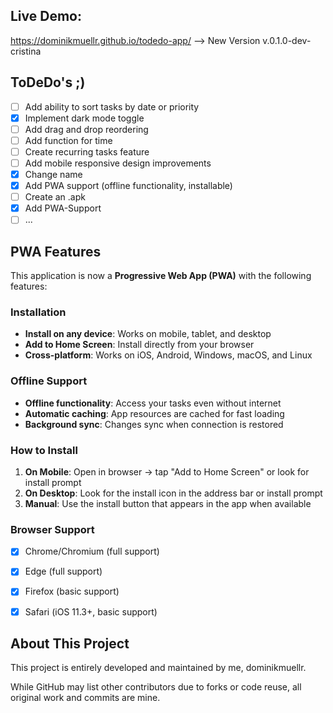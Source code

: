 ## Live Demo:
https://dominikmuellr.github.io/todedo-app/   --> New Version v.0.1.0-dev-cristina

## ToDeDo's  ;)

- [ ] Add ability to sort tasks by date or priority
- [x] Implement dark mode toggle
- [ ] Add drag and drop reordering
- [ ] Add function for time
- [ ] Create recurring tasks feature
- [ ] Add mobile responsive design improvements
- [x] Change name
- [x] Add PWA support (offline functionality, installable)
- [ ] Create an .apk
- [x] Add PWA-Support
- [ ] ...

## PWA Features

This application is now a **Progressive Web App (PWA)** with the following features:

###  Installation
- **Install on any device**: Works on mobile, tablet, and desktop
- **Add to Home Screen**: Install directly from your browser
- **Cross-platform**: Works on iOS, Android, Windows, macOS, and Linux

###  Offline Support
- **Offline functionality**: Access your tasks even without internet
- **Automatic caching**: App resources are cached for fast loading
- **Background sync**: Changes sync when connection is restored

### How to Install
1. **On Mobile**: Open in browser → tap "Add to Home Screen" or look for install prompt
2. **On Desktop**: Look for the install icon in the address bar or install prompt
3. **Manual**: Use the install button that appears in the app when available

### Browser Support
- [x] Chrome/Chromium (full support)
- [x] Edge (full support)  
- [x] Firefox (basic support)
- [x] Safari (iOS 11.3+, basic support)


## About This Project

This project is entirely developed and maintained by me, dominikmuellr.

While GitHub may list other contributors due to forks or code reuse, all original work and commits are mine.
